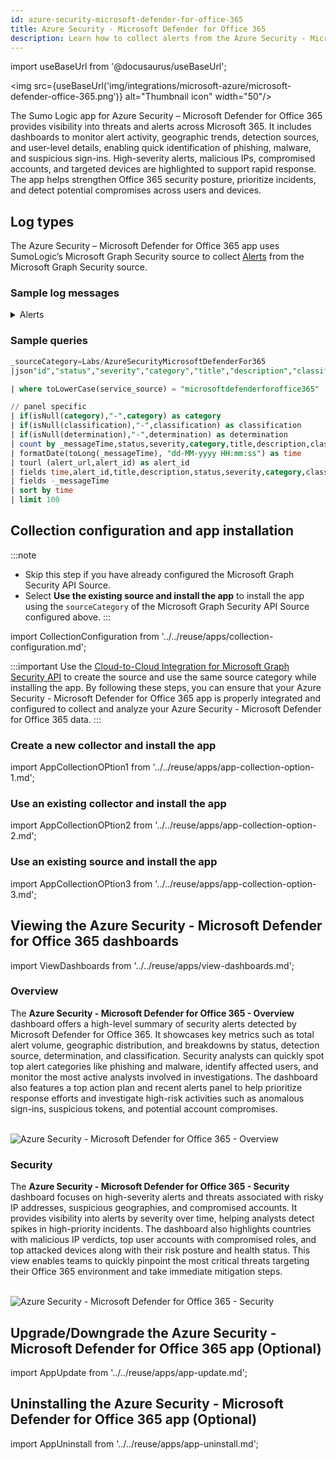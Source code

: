 ```yaml
---
id: azure-security-microsoft-defender-for-office-365
title: Azure Security - Microsoft Defender for Office 365
description: Learn how to collect alerts from the Azure Security - Microsoft Defender for Office 365 platform and send them to Sumo Logic for analysis.
---
```


import useBaseUrl from '@docusaurus/useBaseUrl';

<img src={useBaseUrl('img/integrations/microsoft-azure/microsoft-defender-office-365.png')} alt="Thumbnail icon" width="50"/>

The Sumo Logic app for Azure Security – Microsoft Defender for Office 365 provides visibility into threats and alerts across Microsoft 365. It includes dashboards to monitor alert activity, geographic trends, detection sources, and user-level details, enabling quick identification of phishing, malware, and suspicious sign-ins. High-severity alerts, malicious IPs, compromised accounts, and targeted devices are highlighted to support rapid response. The app helps strengthen Office 365 security posture, prioritize incidents, and detect potential compromises across users and devices.

## Log types

The Azure Security – Microsoft Defender for Office 365 app uses SumoLogic’s Microsoft Graph Security source to collect [Alerts](https://learn.microsoft.com/en-us/graph/api/security-list-alerts_v2?view=graph-rest-1.0&tabs=http) from the Microsoft Graph Security source.

### Sample log messages

<details>
<summary>Alerts</summary>

```json
{
  "id": "adbe0c9e2dccf8f1756423691203fj4f03ebd9d327664bcda30a",
  "providerAlertId": "6e11a0063f2acc258e17152cac17564236912037c178d92c04c17564236918be",
  "incidentId": "20",
  "status": "resolved",
  "severity": "high",
  "classification": "falsePositive",
  "determination": "phishing",
  "serviceSource": "microsoftDefenderForOffice365",
  "detectionSource": "microsoftDefenderForCloud",
  "detectorId": "UnfamiliarLocation",
  "tenantId": "3adb963c-8e61-48e8-a06d-6dbb0dacea39",
  "title": "Unfamiliar sign-in properties",
  "description": "Sign-in with properties we have not seen recently for the given user",
  "recommendedActions": "",
  "category": "InitialAccess",
  "assignedTo": null,
  "alertWebUrl": "https://remote-trail.gl.at.ply.gg/alerts/adbe0c9e2dccf8f433ff4f03ebd9d327664bcda30a?tid=3adb963c-8e61-48e8-a06d-6dbb0dacea39",
  "incidentWebUrl": "https://remote-trail.gl.at.ply.gg/incidents/20?tid=3adb963c-8e61-48e8-a06d-6dbb0dacea39",
  "actorDisplayName": null,
  "threatDisplayName": null,
  "threatFamilyName": null,
  "mitreTechniques": [
    "T1078",
    "T1078.004"
  ],
  "createdDateTime": "2025-08-28T16:28:11-0700725Z",
  "lastUpdateDateTime": "2025-08-28T16:28:11-0700333Z",
  "resolvedDateTime": "2025-08-28T16:28:11-0700725Z",
  "firstActivityDateTime": "2025-08-28T16:28:11-0700919Z",
  "lastActivityDateTime": "2025-08-28T16:28:11-0700919Z",
  "comments": [
    {
      "@qlvcckxbgq.type": "#microsoft.graph.security.alertComment",
      "comment": "Not valid",
      "createdByDisplayName": "David",
      "createdDateTime": "2025-08-28T16:28:11-070088Z"
    }
  ],
  "evidence": [
    {
      "@qlvcckxbgq.type": "#microsoft.graph.security.userEvidence",
      "createdDateTime": "2025-08-28T16:28:11-0700667Z",
      "verdict": "unknown",
      "remediationStatus": "none",
      "remediationStatusDetails": null,
      "roles": [
        "compromised"
      ],
      "detailedRoles": [
        
      ],
      "tags": [
        
      ],
      "userAccount": {
        "accountName": "tseapps",
        "domainName": null,
        "userSid": "S-1-12-1-1756423691-1756423691-589068932-1756423691",
        "azureAdUserId": "f5e829f5-4b1f-4fcf-847a-1c234c1b3b84",
        "userPrincipalName": "ag@qlvcckxbgq.com",
        "displayName": AndreGurn
      }
    },
    {
      "@qlvcckxbgq.type": "#microsoft.graph.security.ipEvidence",
      "createdDateTime": "2025-08-28T16:28:11-0700667Z",
      "verdict": "malicious",
      "remediationStatus": "none",
      "remediationStatusDetails": null,
      "roles": [
        
      ],
      "detailedRoles": [
        
      ],
      "tags": [
        
      ],
      "ipAddress": "185.231.233.146",
      "countryLetterCode": "IN"
    }
  ]
}
```
</details>

### Sample queries

```sql title="Recent Alerts"
_sourceCategory=Labs/AzureSecurityMicrosoftDefenderFor365 
|json"id","status","severity","category","title","description","classification","determination","serviceSource","detectionSource","alertWebUrl" ,"comments[*]","evidence[*]"as  alert_id,status,severity,category,title,description,classification,determination,service_source,detection_source,alert_url,comments,evidence_info nodrop

| where toLowerCase(service_source) = "microsoftdefenderforoffice365"

// panel specific
| if(isNull(category),"-",category) as category
| if(isNull(classification),"-",classification) as classification
| if(isNull(determination),"-",determination) as determination
| count by _messageTime,status,severity,category,title,description,classification,determination,alert_url,alert_id
| formatDate(toLong(_messageTime), "dd-MM-yyyy HH:mm:ss") as time
| tourl (alert_url,alert_id) as alert_id
| fields time,alert_id,title,description,status,severity,category,classification,determination
| fields -_messageTime    
| sort by time
| limit 100
```

## Collection configuration and app installation

:::note
- Skip this step if you have already configured the Microsoft Graph Security API Source.
- Select **Use the existing source and install the app** to install the app using the `sourceCategory` of the Microsoft Graph Security API Source configured above.
:::

import CollectionConfiguration from '../../reuse/apps/collection-configuration.md';

<CollectionConfiguration/>

:::important
Use the [Cloud-to-Cloud Integration for Microsoft Graph Security API](/docs/send-data/hosted-collectors/cloud-to-cloud-integration-framework/microsoft-graph-security-api-source) to create the source and use the same source category while installing the app. By following these steps, you can ensure that your Azure Security - Microsoft Defender for Office 365 app is properly integrated and configured to collect and analyze your Azure Security - Microsoft Defender for Office 365 data.
:::

### Create a new collector and install the app

import AppCollectionOPtion1 from '../../reuse/apps/app-collection-option-1.md';

<AppCollectionOPtion1/>

### Use an existing collector and install the app

import AppCollectionOPtion2 from '../../reuse/apps/app-collection-option-2.md';

<AppCollectionOPtion2/>

### Use an existing source and install the app

import AppCollectionOPtion3 from '../../reuse/apps/app-collection-option-3.md';

<AppCollectionOPtion3/>

## Viewing the Azure Security - Microsoft Defender for Office 365 dashboards

import ViewDashboards from '../../reuse/apps/view-dashboards.md';

<ViewDashboards/>

### Overview

The **Azure Security - Microsoft Defender for Office 365 - Overview** dashboard offers a high-level summary of security alerts detected by Microsoft Defender for Office 365. It showcases key metrics such as total alert volume, geographic distribution, and breakdowns by status, detection source, determination, and classification. Security analysts can quickly spot top alert categories like phishing and malware, identify affected users, and monitor the most active analysts involved in investigations. The dashboard also features a top action plan and recent alerts panel to help prioritize response efforts and investigate high-risk activities such as anomalous sign-ins, suspicious tokens, and potential account compromises.

<br/><img src='https://sumologic-app-data-v2.s3.us-east-1.amazonaws.com/dashboards/Azure+Security+-+Microsoft+Defender+for+Office+365/Azure+Security+-+Microsoft+Defender+for+Office+365+-+Overview.png' alt="Azure Security - Microsoft Defender for Office 365 - Overview" />

### Security

The **Azure Security - Microsoft Defender for Office 365 - Security** dashboard focuses on high-severity alerts and threats associated with risky IP addresses, suspicious geographies, and compromised accounts. It provides visibility into alerts by severity over time, helping analysts detect spikes in high-priority incidents. The dashboard also highlights countries with malicious IP verdicts, top user accounts with compromised roles, and top attacked devices along with their risk posture and health status. This view enables teams to quickly pinpoint the most critical threats targeting their Office 365 environment and take immediate mitigation steps.

<br/><img src='https://sumologic-app-data-v2.s3.us-east-1.amazonaws.com/dashboards/Azure+Security+-+Microsoft+Defender+for+Office+365/Azure+Security+-+Microsoft+Defender+for+Office+365+-+Security.png' alt="Azure Security - Microsoft Defender for Office 365 - Security" />

## Upgrade/Downgrade the Azure Security - Microsoft Defender for Office 365 app (Optional)

import AppUpdate from '../../reuse/apps/app-update.md';

<AppUpdate/>

## Uninstalling the Azure Security - Microsoft Defender for Office 365 app (Optional)

import AppUninstall from '../../reuse/apps/app-uninstall.md';

<AppUninstall/>